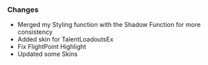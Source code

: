 ### Changes ###

  * Merged my Styling function with the Shadow Function for more consistency
  * Added skin for TalentLoadoutsEx
  * Fix FlightPoint Highlight
  * Updated some Skins
